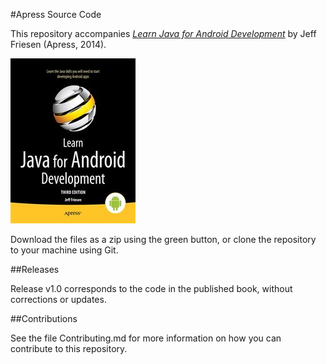 #Apress Source Code

This repository accompanies [*Learn Java for Android Development*](http://www.apress.com/9781430264545) by Jeff Friesen (Apress, 2014).

![Cover image](9781430264545.jpg)

Download the files as a zip using the green button, or clone the repository to your machine using Git.

##Releases

Release v1.0 corresponds to the code in the published book, without corrections or updates.

##Contributions

See the file Contributing.md for more information on how you can contribute to this repository.
